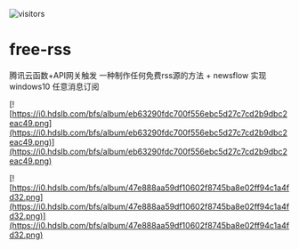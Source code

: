 ![visitors](https://visitor-badge.glitch.me/badge?page_id=intAV.free-rss)

# free-rss
腾讯云函数+API网关触发 一种制作任何免费rss源的方法 + newsflow 实现 windows10 任意消息订阅

[![https://i0.hdslb.com/bfs/album/eb63290fdc700f556ebc5d27c7cd2b9dbc2eac49.png](https://i0.hdslb.com/bfs/album/eb63290fdc700f556ebc5d27c7cd2b9dbc2eac49.png)](https://i0.hdslb.com/bfs/album/eb63290fdc700f556ebc5d27c7cd2b9dbc2eac49.png)

[![https://i0.hdslb.com/bfs/album/47e888aa59df10602f8745ba8e02ff94c1a4fd32.png](https://i0.hdslb.com/bfs/album/47e888aa59df10602f8745ba8e02ff94c1a4fd32.png)](https://i0.hdslb.com/bfs/album/47e888aa59df10602f8745ba8e02ff94c1a4fd32.png)
